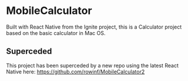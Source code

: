 #  MobileCalculator

Built with React Native from the Ignite project, this is a Calculator project based on the basic calculator in Mac OS.

## Superceded

This project has been superceded by a new repo using the latest React Native here: https://github.com/rowinf/MobileCalculator2
